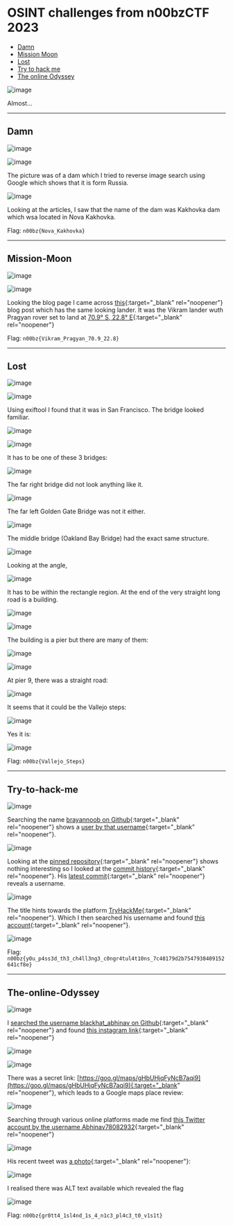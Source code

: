 # OSINT challenges from n00bzCTF 2023
- [Damn](#damn)
- [Mission Moon](#mission-moon)
- [Lost](#lost)
- [Try to hack me](#try-to-hack-me)
- [The online Odyssey](#the-online-odyssey)

![image](https://github.com/jeromepalayoor/ctf-archive-hub/assets/63996033/1a02f65b-d4a1-4859-b652-abfb805d639b)

Almost...

-----

## Damn

![image](https://github.com/jeromepalayoor/ctf-archive-hub/assets/63996033/c81e6cb5-bde6-4679-960b-fef53943f0b0)

![image](https://github.com/jeromepalayoor/ctf-archive-hub/assets/63996033/6e14b171-5703-4c07-9bfc-5801d9bbc9ec)

The picture was of a dam which I tried to reverse image search using Google which shows that it is form Russia.

![image](https://github.com/jeromepalayoor/ctf-archive-hub/assets/63996033/90f8ff6f-8c26-430b-a720-cd47671d71cc)

Looking at the articles, I saw that the name of the dam was Kakhovka dam which wsa located in Nova Kakhovka.

Flag: `n00bz{Nova_Kakhovka}`

-----

## Mission-Moon

![image](https://github.com/jeromepalayoor/ctf-archive-hub/assets/63996033/1af50264-c975-4f94-9055-f0e7d15982ac)

![image](https://github.com/jeromepalayoor/ctf-archive-hub/assets/63996033/c7dd369d-1fa1-47bf-b1e5-6e164849c2b3)

Looking the blog page I came across [this](https://blog.jatan.space/p/isro-chandrayaan-2-moon-landing-mission){:target="_blank" rel="noopener"} blog post which has the same looking lander.
It was the Vikram lander wuth Pragyan rover set to land at [70.9° S, 22.8° E](https://blog.jatan.space/i/32155401/landing-site){:target="_blank" rel="noopener"}

Flag: `n00bz{Vikram_Pragyan_70.9_22.8}`

-----

## Lost

![image](https://github.com/jeromepalayoor/ctf-archive-hub/assets/63996033/43b04eee-893c-404e-abd1-c8e1b3c90c5b)

![image](https://github.com/jeromepalayoor/ctf-archive-hub/assets/63996033/62ecbeb9-03cb-44cf-91b5-a0535ffa6bce)

Using exiftool I found that it was in San Francisco. The bridge looked familiar.

![image](https://github.com/jeromepalayoor/ctf-archive-hub/assets/63996033/0bf4e958-3dce-4c9c-b73b-18b4ba3bddaf)

![image](https://github.com/jeromepalayoor/ctf-archive-hub/assets/63996033/1fd9a55c-0db6-4d7a-91f4-8fc7ff7e5692)

It has to be one of these 3 bridges:

![image](https://github.com/jeromepalayoor/ctf-archive-hub/assets/63996033/96ac7dd7-5097-4500-89f0-8f10746cc383)

The far right bridge did not look anything like it.

![image](https://github.com/jeromepalayoor/ctf-archive-hub/assets/63996033/b2cab3f6-2784-4dda-a859-9423023b5774)

The far left Golden Gate Bridge was not it either.

![image](https://github.com/jeromepalayoor/ctf-archive-hub/assets/63996033/227b927f-fafa-46e6-84b4-fe9a303dc171)

The middle bridge (Oakland Bay Bridge) had the exact same structure.

![image](https://github.com/jeromepalayoor/ctf-archive-hub/assets/63996033/d2676fbb-017a-4bf5-9a32-df5667c61600)

Looking at the angle,

![image](https://github.com/jeromepalayoor/ctf-archive-hub/assets/63996033/33b5e3dc-16ab-4dee-abd2-4a23af410995)

It has to be within the rectangle region. At the end of the very straight long road is a building.

![image](https://github.com/jeromepalayoor/ctf-archive-hub/assets/63996033/9f36ed7a-64d9-43cc-9218-3d2db335c604)

![image](https://github.com/jeromepalayoor/ctf-archive-hub/assets/63996033/11ecf37b-5fbd-412f-a93a-e240eb48f417)

The building is a pier but there are many of them:

![image](https://github.com/jeromepalayoor/ctf-archive-hub/assets/63996033/eaf08de2-0824-4bc0-a327-cd018cdcd8c7)

![image](https://github.com/jeromepalayoor/ctf-archive-hub/assets/63996033/473f3551-eb8c-4847-abd2-1f9f7a7063e0)

At pier 9, there was a straight road:

![image](https://github.com/jeromepalayoor/ctf-archive-hub/assets/63996033/3b9cfa3f-8014-4bfa-ad26-17656bfa5382)

It seems that it could be the Vallejo steps:

![image](https://github.com/jeromepalayoor/ctf-archive-hub/assets/63996033/cd5f4216-6767-4893-b134-de86243e2a54)

Yes it is:

![image](https://github.com/jeromepalayoor/ctf-archive-hub/assets/63996033/b7f01b00-16e0-47c5-9961-fcd4792f4174)

Flag: `n00bz{Vallejo_Steps}`

-----

## Try-to-hack-me

![image](https://github.com/jeromepalayoor/ctf-archive-hub/assets/63996033/58e18c72-1aa3-4ebe-9622-e591a42c7964)

Searching the name [brayannoob on Github](https://github.com/search?q=brayannoob&type=users){:target="_blank" rel="noopener"} shows a [user by that username](https://github.com/brayannoob){:target="_blank" rel="noopener"}. 

![image](https://github.com/jeromepalayoor/ctf-archive-hub/assets/63996033/fdde9efa-5181-4ca5-ab23-259a5fe853fa)

Looking at the [pinned repository](https://github.com/brayannoob/BrayanResearch){:target="_blank" rel="noopener"} shows nothing interesting so I looked at the [commit history](https://github.com/brayannoob/BrayanResearch/commits/main){:target="_blank" rel="noopener"}. 
His [latest commit](https://github.com/brayannoob/BrayanResearch/commit/933cac4259ae48dde17252963da468f23684d908){:target="_blank" rel="noopener"} reveals a username. 

![image](https://github.com/jeromepalayoor/ctf-archive-hub/assets/63996033/327ab2c7-9c09-495b-8551-c0e6fb97f6a2)

The title hints towards the platform [TryHackMe](https://tryhackme.com/){:target="_blank" rel="noopener"}. Which I then searched his username and found [this account](https://tryhackme.com/p/brayan234){:target="_blank" rel="noopener"}.

![image](https://github.com/jeromepalayoor/ctf-archive-hub/assets/63996033/ca90635e-742a-4526-ad89-fa288271fff9)

Flag: `n00bz{y0u_p4ss3d_th3_ch4ll3ng3_c0ngr4tul4t10ns_7c48179d2b7547938409152641cf8e}`

-----

## The-online-Odyssey

![image](https://github.com/jeromepalayoor/ctf-archive-hub/assets/63996033/af488b96-e4a6-4654-8e79-f098070e25b0)

I [searched the username blackhat_abhinav on Github](https://github.com/search?q=blackhat_abhinav&type=code){:target="_blank" rel="noopener"} and found [this instagram link](https://www.instagram.com/blackhat_abhinav/){:target="_blank" rel="noopener"}

![image](https://github.com/jeromepalayoor/ctf-archive-hub/assets/63996033/b389646d-d36a-45d2-9ab3-13ddcfdca7da)

![image](https://github.com/jeromepalayoor/ctf-archive-hub/assets/63996033/0aa96204-0bee-4952-9984-48aa7f54d4b5)

There was a secret link: [https://goo.gl/maps/gHbUHjqFyNcB7aqi9](https://goo.gl/maps/gHbUHjqFyNcB7aqi9){:target="_blank" rel="noopener"}, which leads to a Google maps place review:

![image](https://github.com/jeromepalayoor/ctf-archive-hub/assets/63996033/3c6378f9-1d89-41f6-8e56-9dad1451df92)

Searching through various online platforms made me find [this Twitter account by the username Abhinav78082932](https://twitter.com/Abhinav78082932){:target="_blank" rel="noopener"}

![image](https://github.com/jeromepalayoor/ctf-archive-hub/assets/63996033/63fd612d-4ac4-41ca-9086-803e6ac57f83)

His recent tweet was [a photo](https://twitter.com/Abhinav78082932/status/1667409456584609792){:target="_blank" rel="noopener"}:

![image](https://github.com/jeromepalayoor/ctf-archive-hub/assets/63996033/23f5be1a-a2e3-4775-8a4d-1cfdbc147e62)

I realised there was ALT text available which revealed the flag

![image](https://github.com/jeromepalayoor/ctf-archive-hub/assets/63996033/b1933645-747e-4457-b18b-14a9d7ed178e)

Flag: `n00bz{gr0tt4_1sl4nd_1s_4_n1c3_pl4c3_t0_v1s1t}`
